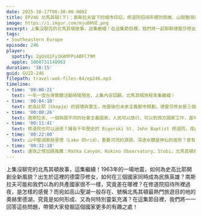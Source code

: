 ```yaml
---
date: 2025-10-17T06:30:00.000Z
title: EP246 北馬其頓(下)：南斯拉夫留下的城市印記，修道院招待所裡的夜晚，山間聖湖奧赫里德
image: https://i.imgur.com/mjuBHVE.png
excerpt: 上集沒聊完的北馬其頓故事，這集繼續！在這集節目裡，我們將一起聊聊德雷莎修女、南斯拉夫時代的生活、修道院在東正教裡的角色、靈氣充滿的奧赫里德湖，帶領大家發掘這個國家更多的有趣之處！
tags:
- Southeastern Europe
episode: 246
player:
  spotify: 2gQsQ1Fy1KAMFPsABFC79M
  apple: 1000731140963
duration: '38:15'
guid: GUID-246
filepath: travel-wok-files-04/ep246.mp3
timeline:
- time: '00:00:21'
  text: 一年一度台灣實體活動時間預告，上集內容回顧，北馬其頓旅程本集繼續！
- time: '00:04:10'
  text: 史高比耶（Skopje）的毀壞與重生，地震後的未來主義都市規劃，德雷莎修女是三個國家的最大公約數？
- time: '00:08:26'
  text: 南斯拉夫，一個與眾不同的社會主義國家，人民可以旅行、可以到西方國家工作，還可以有宗教信仰自由？
- time: '00:11:41'
  text: 修道院也可以過夜？擁有千年歷史的 Bigorski St. John Baptist 修道院，爬山路上被修士撿上車？
- time: '00:22:00'
  text: 山中聖湖奧赫里德（Lake Ohrid），重要河流的源頭，深邃水體是神仙的居所？曾有365間教堂的聖城奧赫里德
- time: '00:32:10'
  text: 遺珠之憾加碼推薦：Matka Canyon、Kokino Observatory、Stobi，北馬其頓在地美食 Tavče Gravče、Pastrmajlija、Börek，巴爾幹酒鄉
---
```

上集沒聊完的北馬其頓故事，這集繼續！1963年的一場地震，如何為史高比耶開創全新風貌？出生於這裡的德雷莎修女，如何在三個國家同時成為民族英雄？南斯拉夫可能和我們以為的共產國家很不一樣，究竟差在哪裡？在修道院招待所裡過夜，是怎樣的感覺？而宛如高山聖湖一般存在、號稱北馬其頓最熱門旅遊目的地的奧赫里德湖，究竟是如何形成、又為何特別靈氣充滿？在這集節目裡，我們將一一回答這些問題，帶領大家發掘這個國家更多的有趣之處！
